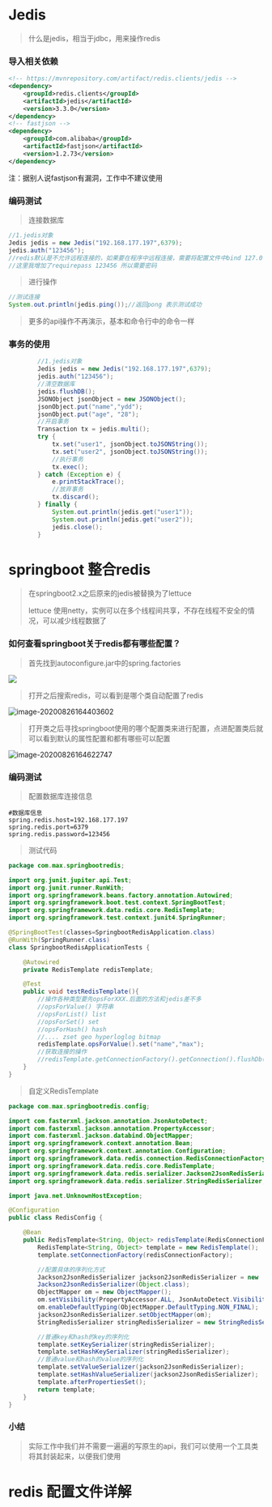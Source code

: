 # Jedis

>什么是jedis，相当于jdbc，用来操作redis

### 导入相关依赖

```xml
<!-- https://mvnrepository.com/artifact/redis.clients/jedis -->
<dependency>
    <groupId>redis.clients</groupId>
    <artifactId>jedis</artifactId>
    <version>3.3.0</version>
</dependency>
<!-- fastjson -->
<dependency>
	<groupId>com.alibaba</groupId>
	<artifactId>fastjson</artifactId>
	<version>1.2.73</version>
</dependency>
```

注：据别人说fastjson有漏洞，工作中不建议使用

### 编码测试

>连接数据库

```java
//1.jedis对象 
Jedis jedis = new Jedis("192.168.177.197",6379);
jedis.auth("123456");
//redis默认是不允许远程连接的，如果要在程序中远程连接，需要将配置文件中bind 127.0.0.1注释掉，将protected mode 设置为no
//这里我增加了requirepass 123456 所以需要密码
```

>进行操作

```java
//测试连接
System.out.println(jedis.ping());//返回pong 表示测试成功
```

>更多的api操作不再演示，基本和命令行中的命令一样

### 事务的使用

```java
 		//1.jedis对象
        Jedis jedis = new Jedis("192.168.177.197",6379);
        jedis.auth("123456");
        //清空数据库
        jedis.flushDB();
        JSONObject jsonObject = new JSONObject();
        jsonObject.put("name","ydd");
        jsonObject.put("age", "28");
        //开启事务
        Transaction tx = jedis.multi();
        try {
            tx.set("user1", jsonObject.toJSONString());
            tx.set("user2", jsonObject.toJSONString());
            //执行事务
            tx.exec();
        } catch (Exception e) {
            e.printStackTrace();
            //放弃事务
            tx.discard();
        } finally {
            System.out.println(jedis.get("user1"));
            System.out.println(jedis.get("user2"));
            jedis.close();
        }
```

# springboot 整合redis

> 在springboot2.x之后原来的jedis被替换为了lettuce
>
> lettuce 使用netty，实例可以在多个线程间共享，不存在线程不安全的情况，可以减少线程数据了

### 如何查看springboot关于redis都有哪些配置？

> 首先找到autoconfigure.jar中的spring.factories

![](.\images\1.png )

> 打开之后搜索redis，可以看到是哪个类自动配置了redis

![image-20200826164403602](.\images\2.png)

> 打开类之后寻找springboot使用的哪个配置类来进行配置，点进配置类后就可以看到默认的属性配置和都有哪些可以配置

![image-20200826164622747](.\images\3.png)

### 编码测试

> 配置数据库连接信息

```properties
#数据库信息
spring.redis.host=192.168.177.197
spring.redis.port=6379
spring.redis.password=123456
```

> 测试代码

```java
package com.max.springbootredis;

import org.junit.jupiter.api.Test;
import org.junit.runner.RunWith;
import org.springframework.beans.factory.annotation.Autowired;
import org.springframework.boot.test.context.SpringBootTest;
import org.springframework.data.redis.core.RedisTemplate;
import org.springframework.test.context.junit4.SpringRunner;

@SpringBootTest(classes=SpringbootRedisApplication.class)
@RunWith(SpringRunner.class)
class SpringbootRedisApplicationTests {

    @Autowired
    private RedisTemplate redisTemplate;

    @Test
    public void testRedisTemplate(){
        //操作各种类型要先opsForXXX.后面的方法和jedis差不多
        //opsForValue() 字符串
        //opsForList() list
        //opsForSet() set
        //opsForHash() hash
        //.... zset geo hyperloglog bitmap
        redisTemplate.opsForValue().set("name","max");
        //获取连接的操作
        //redisTemplate.getConnectionFactory().getConnection().flushDb();
    }
}
```

> 自定义RedisTemplate

```java
package com.max.springbootredis.config;

import com.fasterxml.jackson.annotation.JsonAutoDetect;
import com.fasterxml.jackson.annotation.PropertyAccessor;
import com.fasterxml.jackson.databind.ObjectMapper;
import org.springframework.context.annotation.Bean;
import org.springframework.context.annotation.Configuration;
import org.springframework.data.redis.connection.RedisConnectionFactory;
import org.springframework.data.redis.core.RedisTemplate;
import org.springframework.data.redis.serializer.Jackson2JsonRedisSerializer;
import org.springframework.data.redis.serializer.StringRedisSerializer;

import java.net.UnknownHostException;

@Configuration
public class RedisConfig {

    @Bean
    public RedisTemplate<String, Object> redisTemplate(RedisConnectionFactory redisConnectionFactory) throws UnknownHostException {
        RedisTemplate<String, Object> template = new RedisTemplate();
        template.setConnectionFactory(redisConnectionFactory);

        //配置具体的序列化方式
        Jackson2JsonRedisSerializer jackson2JsonRedisSerializer = new 
        Jackson2JsonRedisSerializer(Object.class);
        ObjectMapper om = new ObjectMapper();
        om.setVisibility(PropertyAccessor.ALL, JsonAutoDetect.Visibility.ANY);
        om.enableDefaultTyping(ObjectMapper.DefaultTyping.NON_FINAL);
        jackson2JsonRedisSerializer.setObjectMapper(om);
        StringRedisSerializer stringRedisSerializer = new StringRedisSerializer();

        //普通key和hash的key的序列化
        template.setKeySerializer(stringRedisSerializer);
        template.setHashKeySerializer(stringRedisSerializer);
        //普通value和hash的value的序列化
        template.setValueSerializer(jackson2JsonRedisSerializer);
        template.setHashValueSerializer(jackson2JsonRedisSerializer);
        template.afterPropertiesSet();
        return template;
    }
}

```

### 小结

> 实际工作中我们并不需要一遍遍的写原生的api，我们可以使用一个工具类将其封装起来，以便我们使用

# redis 配置文件详解

